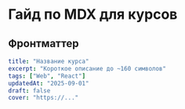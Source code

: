 # Гайд по MDX для курсов

## Фронтматтер
```yaml
title: "Название курса"
excerpt: "Короткое описание до ~160 символов"
tags: ["Web", "React"]
updatedAt: "2025-09-01"
draft: false
cover: "https://..."
